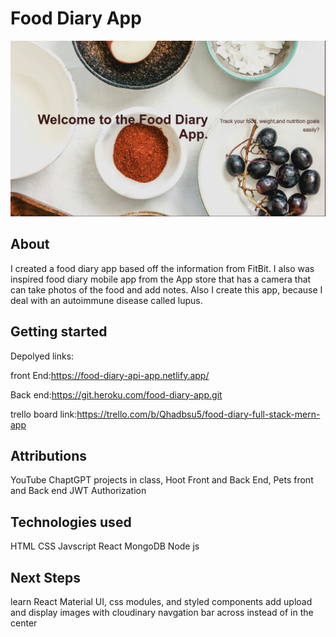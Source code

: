 # Food Diary App
 ![Food Diary Logo](src/assets/images/FoodDiarylogo.png)

## About
I created a food diary app based off the information from FitBit. I also was inspired food diary mobile app from the App store that has a camera that can take photos of the food and add notes. Also I create this app, because I deal with an autoimmune disease called lupus. 


## Getting started

Depolyed links:

front End:https://food-diary-api-app.netlify.app/


Back end:https://git.heroku.com/food-diary-app.git

trello board link:https://trello.com/b/Qhadbsu5/food-diary-full-stack-mern-app

## Attributions
YouTube
ChaptGPT 
projects in class, Hoot Front and Back End, Pets front and Back end
JWT Authorization

## Technologies used
HTML
CSS
Javscript
React
MongoDB
Node js

## Next Steps
learn React Material UI, css modules, and styled components
add upload and display images with cloudinary
navgation bar across instead of in the center

